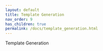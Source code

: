 ```yaml
---
layout: default
title: Template Generation
nav_order: 9
has_children: true
permalink: /docs/template_generation.html
---
```

Template Generation